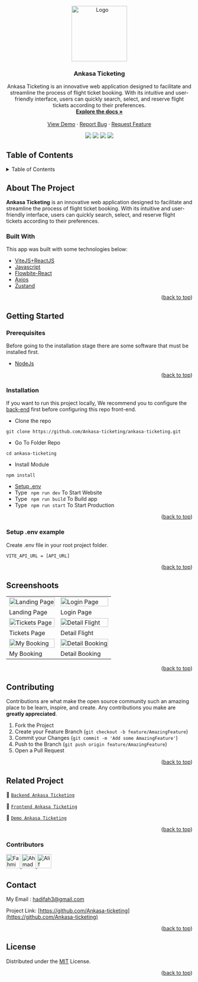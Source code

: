<div id="top"></div>

<!-- PROJECT LOGO -->
<br />
<div align="center">
  <a href="https://github.com/Ankasa-ticketing/ankasa-ticketing">
    <img src="https://github.com/reijiren/AnkasaAPP/blob/main/public/ankasa_logo.png" alt="Logo" width="150px">
  </a>

  <h3 align="center">Ankasa Ticketing</h3>

  <p align="center">
    Ankasa Ticketing is an innovative web application designed to facilitate and streamline the process of flight ticket booking. With its intuitive and user-friendly interface, users can quickly search, select, and reserve flight tickets according to their preferences.
    <br />
    <a href="#table-of-contents"><strong>Explore the docs »</strong></a>
    <br />
    <br />
    <a href="https://bit.ly/food-recipes">View Demo</a>
    ·
    <a href="https://github.com/Ankasa-ticketing/ankasa-ticketing/issues">Report Bug</a>
    ·
    <a href="https://github.com/Ankasa-ticketing/ankasa-ticketing/issues">Request Feature</a>
    <br />
    <p align="center">
      <a href="https://github.com/Ankasa-ticketing/ankasa-ticketing/"><img src="https://img.shields.io/github/issues/Ankasa-ticketing/ankasa-ticketing?style=flat"></a>
      <a href="https://github.com/Ankasa-ticketing/ankasa-ticketing/"><img src="https://img.shields.io/github/forks/Ankasa-ticketing/ankasa-ticketing?style=flat"></a>
      <a href="https://github.com/Ankasa-ticketing/ankasa-ticketing/"><img src="https://img.shields.io/github/stars/Ankasa-ticketing/ankasa-ticketing?style=flat"></a>
      <a href="https://github.com/Ankasa-ticketing/ankasa-ticketing/"><img src="https://img.shields.io/github/license/Ankasa-ticketing/ankasa-ticketing?style=flat"></a>
    </p>
  </p>
</div>

<!-- TABLE OF CONTENTS -->
 ## Table of Contents

<details>
  <summary>Table of Contents</summary>
  <ol>
    <li>
      <a href="#about-the-project">About The Project</a>
      <ul>
        <li><a href="#built-with">Built With</a></li>
      </ul>
    </li>
    <li>
      <a href="#getting-started">Getting Started</a>
      <ul>
        <li><a href="#prerequisites">Prerequisites</a></li>
        <li><a href="#installation">Installation</a></li>
        <li><a href="#setup-env-example">Setup .env example</a></li>
      </ul>
    </li>
    <li><a href="#screenshoots">Screenshots</a></li>
    <li><a href="#contributing">Contributing</a></li>
    <li><a href="#related-project">Related Project</a></li>
    <li><a href="#contact">Contact</a></li>
    <li><a href="#license">License</a></li>
  </ol>
</details>

<!-- ABOUT THE PROJECT -->
## About The Project
**Ankasa Ticketing** is an innovative web application designed to facilitate and streamline the process of flight ticket booking. With its intuitive and user-friendly interface, users can quickly search, select, and reserve flight tickets according to their preferences.

### Built With
This app was built with some technologies below:
* [ViteJS+ReactJS](https://vitejs.dev/guide/)
* [Javascript](https://www.javascript.com/)
* [Flowbite-React](https://www.flowbite-react.com/)
* [Axios](https://axios-http.com/)
* [Zustand](https://docs.pmnd.rs/zustand/getting-started/introduction)

<p align="right">(<a href="#top">back to top</a>)</p>

<!-- GETTING STARTED -->
## Getting Started

### Prerequisites

Before going to the installation stage there are some software that must be installed first.

* [NodeJs](https://nodejs.org/en/download/)

<p align="right">(<a href="#top">back to top</a>)</p>

### Installation

If you want to run this project locally, We recommend you to configure the [back-end](https://github.com/Ankasa-ticketing/ankasa-ticketing-api) first before configuring this repo front-end.
- Clone the repo
```
git clone https://github.com/Ankasa-ticketing/ankasa-ticketing.git
```
- Go To Folder Repo
```
cd ankasa-ticketing
```
- Install Module
```
npm install
```
- <a href="#setup-env">Setup .env</a>
- Type ` npm run dev` To Start Website
- Type ` npm run build` To Build app
- Type ` npm run start` To Start Production

<p align="right">(<a href="#top">back to top</a>)</p>

### Setup .env example
Create .env file in your root project folder.
```
VITE_API_URL = [API_URL]
```

<p align="right">(<a href="#top">back to top</a>)</p>

## Screenshoots
<p align="center" display=flex>
<table>
 <tr>
    <td><image src="https://i.postimg.cc/W3x6b6xG/Screenshot-2023-07-26-115621.png" alt="Landing Page" width=100%></td>
    <td><image src="https://github.com/wahyuwww/Ankasa-Ticketing-FrontEnd/blob/main/screenshoot/Angkasa%20Tiketing.png" alt="Login Page" width=100%/></td>
  </tr>
   <tr>
    <td>Landing Page</td>
    <td>Login Page</td>
  </tr>
  
  <tr>
    <td><image src="https://github.com/wahyuwww/Ankasa-Ticketing-FrontEnd/blob/main/screenshoot/search.png" alt="Tickets Page" width=100%></td>
    <td><image src="https://github.com/wahyuwww/Ankasa-Ticketing-FrontEnd/blob/main/screenshoot/detail%20flights.png" alt="Detail Flight" width=100%/></td>
  </tr>
   <tr>
    <td>Tickets Page</td>
    <td>Detail Flight</td>
  </tr>
  
  <tr>
    <td><image src="https://github.com/wahyuwww/Ankasa-Ticketing-FrontEnd/blob/main/screenshoot/myBooking.png" alt="My Booking" width=100%></td>
    <td><image src="https://github.com/wahyuwww/Ankasa-Ticketing-FrontEnd/blob/main/screenshoot/booking%20detail.png" alt="Detail Booking" width=100%/></td>
  </tr>
   <tr>
    <td>My Booking</td>
    <td>Detail Booking</td>
  </tr>
</table>
      
</p>

<p align="right">(<a href="#top">back to top</a>)</p>

## Contributing

Contributions are what make the open source community such an amazing place to be learn, inspire, and create. Any contributions you make are **greatly appreciated**.

1. Fork the Project
2. Create your Feature Branch (`git checkout -b feature/AmazingFeature`)
3. Commit your Changes (`git commit -m 'Add some AmazingFeature'`)
4. Push to the Branch (`git push origin feature/AmazingFeature`)
5. Open a Pull Request

<p align="right">(<a href="#top">back to top</a>)</p>

## Related Project
:rocket: [`Backend Ankasa Ticketing`](https://github.com/Ankasa-ticketing/ankasa-ticketing-api)

:rocket: [`Frontend Ankasa Ticketing`](https://github.com/Ankasa-ticketing/ankasa-ticketing)

<!-- :rocket: [`Web Service`](https://mama-recipe.herokuapp.com/) -->

:rocket: [`Demo Ankasa Ticketing`](https://food-recipes-teal.vercel.app/)

<p align="right">(<a href="#top">back to top</a>)</p>

### Contributors
<a href = "https://github.com/Ankasa-ticketing/ankasa-ticketing/graphs/contributors">
  <img src="https://avatars.githubusercontent.com/u/68759989?s=60&amp;v=4" class="avatar avatar-user" alt="Fahmi Hadi" width="38" height="38">
  <img src="https://avatars.githubusercontent.com/u/121668350?s=60&amp;v=4" class="avatar avatar-user" alt="Ahmad Ubaildillah" width="38" height="38">
  <img src="https://avatars.githubusercontent.com/u/119777042?s=60&amp;v=4" class="avatar avatar-user" alt="Alif" width="38" height="38">
</a>

## Contact

My Email : hadifah3@gmail.com

Project Link: [https://github.com/Ankasa-ticketing](https://github.com/Ankasa-ticketing)

<p align="right">(<a href="#top">back to top</a>)</p>

## License
Distributed under the [MIT](/LICENSE) License.

<p align="right">(<a href="#top">back to top</a>)</p>